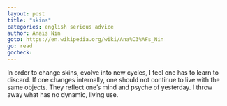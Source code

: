 ```yaml
---
layout: post
title: "skins"
categories: english serious advice
author: Anaïs Nin
goto: https://en.wikipedia.org/wiki/Ana%C3%AFs_Nin
go: read
gocheck:
---
```

In order to change skins, evolve into new cycles, I feel one has to learn to discard. If one changes internally, one should not continue to live with the same objects. They reflect one’s mind and psyche of yesterday. I throw away what has no dynamic, living use.
